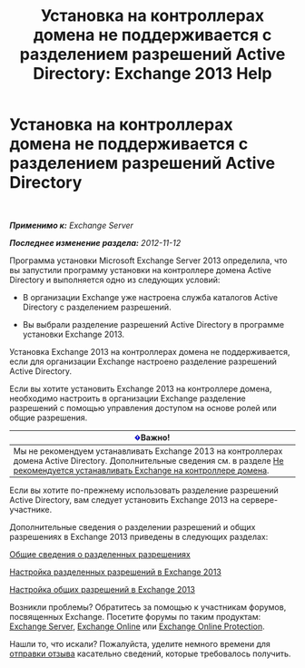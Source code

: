 ﻿---
title: 'Установка на контроллерах домена не поддерживается с разделением разрешений Active Directory: Exchange 2013 Help'
TOCTitle: Установка на контроллерах домена не поддерживается с разделением разрешений Active Directory
ms:assetid: 977e3758-5e09-40a2-80c1-fe344b1d8a2a
ms:mtpsurl: https://technet.microsoft.com/ru-ru/library/ms.exch.setupreadiness.installondcinadsplitpermissionmode(v=EXCHG.150)
ms:contentKeyID: 50488711
ms.date: 04/30/2018
mtps_version: v=EXCHG.150
ms.translationtype: HT
---

# Установка на контроллерах домена не поддерживается с разделением разрешений Active Directory

 

_**Применимо к:** Exchange Server_

_**Последнее изменение раздела:** 2012-11-12_

Программа установки Microsoft Exchange Server 2013 определила, что вы запустили программу установки на контроллере домена Active Directory и выполняется одно из следующих условий:

  - В организации Exchange уже настроена служба каталогов Active Directory с разделением разрешений.

  - Вы выбрали разделение разрешений Active Directory в программе установки Exchange 2013.

Установка Exchange 2013 на контроллерах домена не поддерживается, если для организации Exchange настроено разделение разрешений Active Directory.

Если вы хотите установить Exchange 2013 на контроллере домена, необходимо настроить в организации Exchange разделение разрешений с помощью управления доступом на основе ролей или общие разрешения.

<table>
<thead>
<tr class="header">
<th><img src="images/Dd876857.important(EXCHG.150).gif" title="Важно" alt="Важно" />Важно!</th>
</tr>
</thead>
<tbody>
<tr class="odd">
<td>Мы не рекомендуем устанавливать Exchange 2013 на контроллерах домена Active Directory. Дополнительные сведения см. в разделе <a href="installing-exchange-on-a-domain-controller-is-not-recommended-exchange-2013-help.md">Не рекомендуется устанавливать Exchange на контроллере домена</a>.</td>
</tr>
</tbody>
</table>


Если вы хотите по-прежнему использовать разделение разрешений Active Directory, вам следует установить Exchange 2013 на сервере-участнике.

Дополнительные сведения о разделении разрешений и общих разрешениях в Exchange 2013 приведены в следующих разделах:

[Общие сведения о разделенных разрешениях](understanding-split-permissions-exchange-2013-help.md)

[Настройка разделенных разрешений в Exchange 2013](configure-exchange-2013-for-split-permissions-exchange-2013-help.md)

[Настройка общих разрешений в Exchange 2013](configure-exchange-2013-for-shared-permissions-exchange-2013-help.md)

Возникли проблемы? Обратитесь за помощью к участникам форумов, посвященных Exchange. Посетите форумы по таким продуктам: [Exchange Server](https://go.microsoft.com/fwlink/p/?linkid=60612), [Exchange Online](https://go.microsoft.com/fwlink/p/?linkid=267542) или [Exchange Online Protection](https://go.microsoft.com/fwlink/p/?linkid=285351).

Нашли то, что искали? Пожалуйста, уделите немного времени для [отправки отзыва](mailto:exsetuphelpfeedback@microsoft.com?subject=exchange%202013%20setup%20help%20feedbac) касательно сведений, которые требовалось получить.

